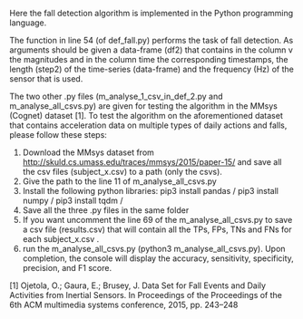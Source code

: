 Here the fall detection algorithm is implemented in the Python programming language.

The function in line 54 (of def_fall.py) performs the task of fall detection.
As arguments should be given a data-frame (df2) that contains in the column v the magnitudes and in the column time the corresponding timestamps, 
the length (step2) of the time-series (data-frame) and 
the frequency (Hz) of the sensor that is used.

The two other .py files (m_analyse_1_csv_in_def_2.py and m_analyse_all_csvs.py) are given for testing the algorithm in the MMsys (Cognet) dataset [1].
To test the algorithm on the aforementioned dataset that contains acceleration data on multiple types of daily actions and falls, please follow these steps:

1. Download the MMsys dataset from http://skuld.cs.umass.edu/traces/mmsys/2015/paper-15/ and save all the csv files (subject_x.csv) to a path (only the csvs).
2. Give the path to the line 11 of m_analyse_all_csvs.py
3. Install the following python libraries:
    pip3 install pandas /
    pip3 install numpy /
    pip3 install tqdm /
4. Save all the three .py files in the same folder
5. If you want uncomment the line 69 of the m_analyse_all_csvs.py to save a csv file (results.csv) that will contain all the TPs, FPs, TNs and FNs for each subject_x.csv .
6. run the m_analyse_all_csvs.py (python3 m_analyse_all_csvs.py). Upon completion, the console will display the accuracy, sensitivity, specificity, precision, and F1 score.

[1] Ojetola, O.; Gaura, E.; Brusey, J. Data Set for Fall Events and Daily Activities from Inertial Sensors. In Proceedings of the Proceedings of the 6th ACM multimedia systems conference, 2015, pp. 243–248
